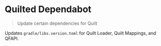 # Quilted Dependabot

> Update certain dependencies for Quilt

Updates `gradle/libs.version.toml` for Quilt Loader, Quilt Mappings, and QFAPI.
